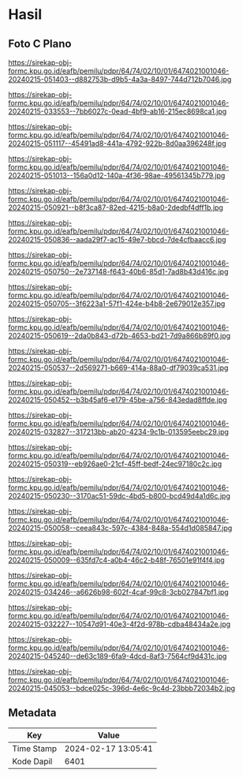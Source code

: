 # Hasil

## Foto C Plano

https://sirekap-obj-formc.kpu.go.id/eafb/pemilu/pdpr/64/74/02/10/01/6474021001046-20240215-051403--d882753b-d9b5-4a3a-8497-744d712b7046.jpg

https://sirekap-obj-formc.kpu.go.id/eafb/pemilu/pdpr/64/74/02/10/01/6474021001046-20240215-033553--7bb6027c-0ead-4bf9-ab16-215ec8698ca1.jpg

https://sirekap-obj-formc.kpu.go.id/eafb/pemilu/pdpr/64/74/02/10/01/6474021001046-20240215-051117--45491ad8-441a-4792-922b-8d0aa396248f.jpg

https://sirekap-obj-formc.kpu.go.id/eafb/pemilu/pdpr/64/74/02/10/01/6474021001046-20240215-051013--156a0d12-140a-4f36-98ae-49561345b779.jpg

https://sirekap-obj-formc.kpu.go.id/eafb/pemilu/pdpr/64/74/02/10/01/6474021001046-20240215-050921--b8f3ca87-82ed-4215-b8a0-2dedbf4dff1b.jpg

https://sirekap-obj-formc.kpu.go.id/eafb/pemilu/pdpr/64/74/02/10/01/6474021001046-20240215-050836--aada29f7-ac15-49e7-bbcd-7de4cfbaacc6.jpg

https://sirekap-obj-formc.kpu.go.id/eafb/pemilu/pdpr/64/74/02/10/01/6474021001046-20240215-050750--2e737148-f643-40b6-85d1-7ad8b43d416c.jpg

https://sirekap-obj-formc.kpu.go.id/eafb/pemilu/pdpr/64/74/02/10/01/6474021001046-20240215-050705--3f6223a1-57f1-424e-b4b8-2e679012e357.jpg

https://sirekap-obj-formc.kpu.go.id/eafb/pemilu/pdpr/64/74/02/10/01/6474021001046-20240215-050619--2da0b843-d72b-4653-bd21-7d9a866b89f0.jpg

https://sirekap-obj-formc.kpu.go.id/eafb/pemilu/pdpr/64/74/02/10/01/6474021001046-20240215-050537--2d569271-b669-414a-88a0-df79039ca531.jpg

https://sirekap-obj-formc.kpu.go.id/eafb/pemilu/pdpr/64/74/02/10/01/6474021001046-20240215-050452--b3b45af6-e179-45be-a756-843edad8ffde.jpg

https://sirekap-obj-formc.kpu.go.id/eafb/pemilu/pdpr/64/74/02/10/01/6474021001046-20240215-032827--317213bb-ab20-4234-9c1b-013595eebc29.jpg

https://sirekap-obj-formc.kpu.go.id/eafb/pemilu/pdpr/64/74/02/10/01/6474021001046-20240215-050319--eb926ae0-21cf-45ff-bedf-24ec97180c2c.jpg

https://sirekap-obj-formc.kpu.go.id/eafb/pemilu/pdpr/64/74/02/10/01/6474021001046-20240215-050230--3170ac51-59dc-4bd5-b800-bcd49d4a1d6c.jpg

https://sirekap-obj-formc.kpu.go.id/eafb/pemilu/pdpr/64/74/02/10/01/6474021001046-20240215-050058--ceea843c-597c-4384-848a-554d1d085847.jpg

https://sirekap-obj-formc.kpu.go.id/eafb/pemilu/pdpr/64/74/02/10/01/6474021001046-20240215-050009--635fd7c4-a0b4-46c2-b48f-76501e91f4f4.jpg

https://sirekap-obj-formc.kpu.go.id/eafb/pemilu/pdpr/64/74/02/10/01/6474021001046-20240215-034246--a6626b98-602f-4caf-99c8-3cb027847bf1.jpg

https://sirekap-obj-formc.kpu.go.id/eafb/pemilu/pdpr/64/74/02/10/01/6474021001046-20240215-032227--10547d91-40e3-4f2d-978b-cdba48434a2e.jpg

https://sirekap-obj-formc.kpu.go.id/eafb/pemilu/pdpr/64/74/02/10/01/6474021001046-20240215-045240--de63c189-6fa9-4dcd-8af3-7564cf9d431c.jpg

https://sirekap-obj-formc.kpu.go.id/eafb/pemilu/pdpr/64/74/02/10/01/6474021001046-20240215-045053--bdce025c-396d-4e6c-9c4d-23bbb72034b2.jpg


## Metadata

| Key        | Value               |
| ---------- | ------------------- |
| Time Stamp | 2024-02-17 13:05:41 |
| Kode Dapil | 6401                |



